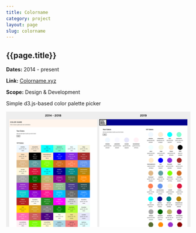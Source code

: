 ```yaml
---
title: Colorname
category: project
layout: page
slug: colorname
---
```


<section>
  <h2>{{page.title}}</h2>
  <p><strong>Dates:</strong> 2014 - present</p>
  <p><strong>Link:</strong> <a href="http://colorname.xyz" target="_blank">Colorname.xyz</a></p>
  <p><strong>Scope:</strong> Design & Development</p>
  <p>Simple d3.js-based color palette picker</p>
  <img src="/assets/project/colorname-1.png" alt="">
</section>
